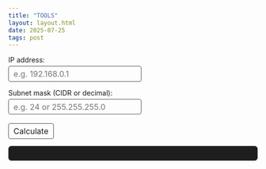 ```yaml
---
title: "TOOLS"
layout: layout.html
date: 2025-07-25
tags: post
---
```


<style>
  /* Solo estilamos el output para que encaje con dark mode pico */
  pre#result {
    background-color: #1e1e1e;
    border: 1px solid #444;
    padding: 1em;
    border-radius: 6px;
    font-family: monospace;
    color: #ccc;
    white-space: pre-wrap;
    max-width: 600px;
    margin-top: 1em;
  }
  /* Inputs y botón muy neutros, que no rompan */
  input, button {
    font-family: inherit;
    font-size: 1rem;
    margin-top: 0.25em;
    padding: 0.3em 0.6em;
    border-radius: 4px;
    border: 1px solid #555;
    background: transparent;
    color: inherit;
  }
  button:hover {
    border-color: #888;
    cursor: pointer;
  }
  label {
    display: block;
    margin-top: 1em;
  }
</style>

<form id="subnetForm" autocomplete="off">
  <label for="ip">IP address:</label>
  <input type="text" id="ip" name="ip" placeholder="e.g. 192.168.0.1" required />

  <label for="mask">Subnet mask (CIDR or decimal):</label>
  <input type="text" id="mask" name="mask" placeholder="e.g. 24 or 255.255.255.0" required />

  <button type="submit">Calculate</button>
</form>

<pre id="result"></pre>

<script>
function ipToOctets(ip) {
  return ip.split('.').map(Number);
}

function octetsToIp(octets) {
  return octets.join('.');
}

function decToBin8(num) {
  return num.toString(2).padStart(8, '0');
}

// Función que convierte máscara decimal a CIDR
function netmaskDecimalToCIDR(mask) {
  const octets = ipToOctets(mask);
  let binaryStr = '';
  for (const o of octets) {
    if (o < 0 || o > 255) return null;
    binaryStr += decToBin8(o);
  }
  // Contar los bits 1 seguidos desde el inicio
  const firstZero = binaryStr.indexOf('0');
  if (firstZero === -1) return 32; // máscara completa
  // Asegurarse que tras el primer 0 no hay más 1s
  if (binaryStr.slice(firstZero).includes('1')) return null; // no válida
  return firstZero;
}

// Convierte CIDR a máscara decimal
function cidrToNetmask(cidr) {
  let mask = [];
  for (let i = 0; i < 4; i++) {
    if (cidr >= 8) {
      mask.push(255);
      cidr -= 8;
    } else {
      mask.push(256 - Math.pow(2, 8 - cidr));
      cidr = 0;
    }
  }
  return mask;
}

function andIpMask(ipOctets, maskOctets) {
  return ipOctets.map((oct, i) => oct & maskOctets[i]);
}

function orIpWildcard(ipOctets, wildcardOctets) {
  return ipOctets.map((oct, i) => oct | wildcardOctets[i]);
}

function maskToWildcard(maskOctets) {
  return maskOctets.map(oct => 255 - oct);
}

function calculateBroadcast(networkOctets, wildcardOctets) {
  return orIpWildcard(networkOctets, wildcardOctets);
}

function addOneIp(ipOctets) {
  let res = ipOctets.slice();
  for (let i = 3; i >= 0; i--) {
    if (res[i] < 255) {
      res[i]++;
      break;
    } else {
      res[i] = 0;
    }
  }
  return res;
}

function subOneIp(ipOctets) {
  let res = ipOctets.slice();
  for (let i = 3; i >= 0; i--) {
    if (res[i] > 0) {
      res[i]--;
      break;
    } else {
      res[i] = 255;
    }
  }
  return res;
}

function calculateHosts(cidr) {
  return Math.pow(2, 32 - cidr) - 2;
}

function validateIp(ip) {
  const parts = ip.trim().split('.');
  if (parts.length !== 4) return false;
  for (const p of parts) {
    const n = Number(p);
    if (isNaN(n) || n < 0 || n > 255) return false;
  }
  return true;
}

document.getElementById('subnetForm').addEventListener('submit', e => {
  e.preventDefault();

  const ip = document.getElementById('ip').value.trim();
  const maskInput = document.getElementById('mask').value.trim();

  const resultElem = document.getElementById('result');

  if (!validateIp(ip)) {
    resultElem.textContent = "Error: Invalid IP address.";
    return;
  }

  // Interpretar maskInput, puede ser CIDR o decimal máscara
  let cidr = null;
  if (/^\d+$/.test(maskInput)) {
    // Solo número -> CIDR
    cidr = Number(maskInput);
    if (cidr < 1 || cidr > 30) {
      resultElem.textContent = "Error: CIDR must be between 1 and 30.";
      return;
    }
  } else if (/^\d{1,3}(\.\d{1,3}){3}$/.test(maskInput)) {
    // Máscara decimal
    cidr = netmaskDecimalToCIDR(maskInput);
    if (cidr === null || cidr < 1 || cidr > 30) {
      resultElem.textContent = "Error: Invalid subnet mask decimal.";
      return;
    }
  } else {
    resultElem.textContent = "Error: Mask must be CIDR number or decimal format.";
    return;
  }

  const ipOctets = ipToOctets(ip);
  const netmaskOctets = cidrToNetmask(cidr);
  const wildcardOctets = maskToWildcard(netmaskOctets);
  const networkOctets = andIpMask(ipOctets, netmaskOctets);
  const broadcastOctets = calculateBroadcast(networkOctets, wildcardOctets);
  const hostMinOctets = addOneIp(networkOctets);
  const hostMaxOctets = subOneIp(broadcastOctets);
  const hosts = calculateHosts(cidr);

  let output = "";
  output += `Address:   ${ip.padEnd(15)}  ${ipOctets.map(decToBin8).join('.')}\n`;
  output += `Netmask:   ${netmaskOctets.join('.').padEnd(15)}= ${cidr}  ${netmaskOctets.map(decToBin8).join('.')}\n`;
  output += `Wildcard:  ${wildcardOctets.join('.').padEnd(15)}  ${wildcardOctets.map(decToBin8).join('.')}\n`;
  output += `Network:   ${octetsToIp(networkOctets)}/${cidr}  ${networkOctets.map(decToBin8).join('.')} (Classless)\n`;
  output += `Broadcast: ${octetsToIp(broadcastOctets).padEnd(15)}  ${broadcastOctets.map(decToBin8).join('.')}\n`;
  output += `HostMin:   ${octetsToIp(hostMinOctets).padEnd(15)}  ${hostMinOctets.map(decToBin8).join('.')}\n`;
  output += `HostMax:   ${octetsToIp(hostMaxOctets).padEnd(15)}  ${hostMaxOctets.map(decToBin8).join('.')}\n`;
  output += `Hosts/Net: ${hosts}  (Usable hosts)\n`;

  resultElem.textContent = output;
});
</script>

